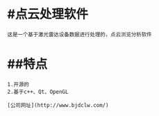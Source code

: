 #点云处理软件
=============
    这是一个基于激光雷达设备数据进行处理的，点云浏览分析软件

##特点
=======================================================
    1.开源的
    2.基于c++、Qt、OpenGL
    
    [公司网址](http://www.bjdclw.com/)
